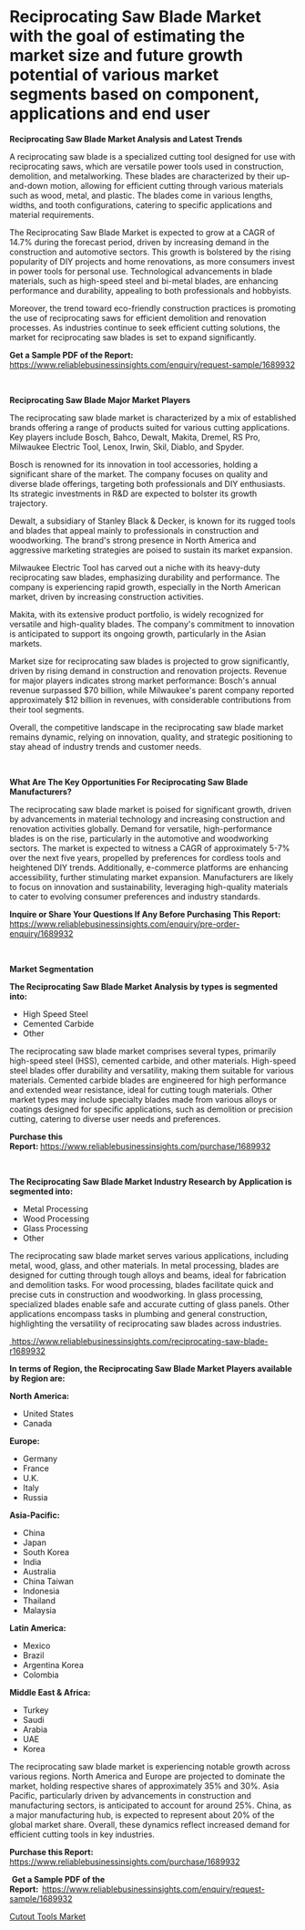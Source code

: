 <p><h1>Reciprocating Saw Blade Market with the goal of estimating the market size and future growth potential of various market segments based on component, applications and end user</h1></p><p><strong>Reciprocating Saw Blade Market Analysis and Latest Trends</strong></p>
<p><p>A reciprocating saw blade is a specialized cutting tool designed for use with reciprocating saws, which are versatile power tools used in construction, demolition, and metalworking. These blades are characterized by their up-and-down motion, allowing for efficient cutting through various materials such as wood, metal, and plastic. The blades come in various lengths, widths, and tooth configurations, catering to specific applications and material requirements.</p><p>The Reciprocating Saw Blade Market is expected to grow at a CAGR of 14.7% during the forecast period, driven by increasing demand in the construction and automotive sectors. This growth is bolstered by the rising popularity of DIY projects and home renovations, as more consumers invest in power tools for personal use. Technological advancements in blade materials, such as high-speed steel and bi-metal blades, are enhancing performance and durability, appealing to both professionals and hobbyists. </p><p>Moreover, the trend toward eco-friendly construction practices is promoting the use of reciprocating saws for efficient demolition and renovation processes. As industries continue to seek efficient cutting solutions, the market for reciprocating saw blades is set to expand significantly.</p></p>
<p><strong>Get a Sample PDF of the Report:&nbsp;</strong> <a href="https://www.reliablebusinessinsights.com/enquiry/request-sample/1689932?utm_campaign=3080&utm_medium=2&utm_source=Github&utm_content=ia&utm_term=26032025&utm_id=reciprocating-saw-blade">https://www.reliablebusinessinsights.com/enquiry/request-sample/1689932</a></p>
<p>&nbsp;</p>
<p><strong>Reciprocating Saw Blade Major Market Players</strong></p>
<p><p>The reciprocating saw blade market is characterized by a mix of established brands offering a range of products suited for various cutting applications. Key players include Bosch, Bahco, Dewalt, Makita, Dremel, RS Pro, Milwaukee Electric Tool, Lenox, Irwin, Skil, Diablo, and Spyder.</p><p>Bosch is renowned for its innovation in tool accessories, holding a significant share of the market. The company focuses on quality and diverse blade offerings, targeting both professionals and DIY enthusiasts. Its strategic investments in R&D are expected to bolster its growth trajectory.</p><p>Dewalt, a subsidiary of Stanley Black & Decker, is known for its rugged tools and blades that appeal mainly to professionals in construction and woodworking. The brand's strong presence in North America and aggressive marketing strategies are poised to sustain its market expansion.</p><p>Milwaukee Electric Tool has carved out a niche with its heavy-duty reciprocating saw blades, emphasizing durability and performance. The company is experiencing rapid growth, especially in the North American market, driven by increasing construction activities.</p><p>Makita, with its extensive product portfolio, is widely recognized for versatile and high-quality blades. The company's commitment to innovation is anticipated to support its ongoing growth, particularly in the Asian markets.</p><p>Market size for reciprocating saw blades is projected to grow significantly, driven by rising demand in construction and renovation projects. Revenue for major players indicates strong market performance: Bosch's annual revenue surpassed $70 billion, while Milwaukee's parent company reported approximately $12 billion in revenues, with considerable contributions from their tool segments.</p><p>Overall, the competitive landscape in the reciprocating saw blade market remains dynamic, relying on innovation, quality, and strategic positioning to stay ahead of industry trends and customer needs.</p></p>
<p>&nbsp;</p>
<p><strong>What Are The Key Opportunities For Reciprocating Saw Blade Manufacturers?</strong></p>
<p><p>The reciprocating saw blade market is poised for significant growth, driven by advancements in material technology and increasing construction and renovation activities globally. Demand for versatile, high-performance blades is on the rise, particularly in the automotive and woodworking sectors. The market is expected to witness a CAGR of approximately 5-7% over the next five years, propelled by preferences for cordless tools and heightened DIY trends. Additionally, e-commerce platforms are enhancing accessibility, further stimulating market expansion. Manufacturers are likely to focus on innovation and sustainability, leveraging high-quality materials to cater to evolving consumer preferences and industry standards.</p></p>
<p><strong>Inquire or Share Your Questions If Any Before Purchasing This Report:</strong> <a href="https://www.reliablebusinessinsights.com/enquiry/pre-order-enquiry/1689932?utm_campaign=3080&utm_medium=2&utm_source=Github&utm_content=ia&utm_term=26032025&utm_id=reciprocating-saw-blade">https://www.reliablebusinessinsights.com/enquiry/pre-order-enquiry/1689932</a></p>
<p>&nbsp;</p>
<p><strong>Market Segmentation</strong></p>
<p><strong>The Reciprocating Saw Blade Market Analysis by types is segmented into:</strong></p>
<p><ul><li>High Speed Steel</li><li>Cemented Carbide</li><li>Other</li></ul></p>
<p><p>The reciprocating saw blade market comprises several types, primarily high-speed steel (HSS), cemented carbide, and other materials. High-speed steel blades offer durability and versatility, making them suitable for various materials. Cemented carbide blades are engineered for high performance and extended wear resistance, ideal for cutting tough materials. Other market types may include specialty blades made from various alloys or coatings designed for specific applications, such as demolition or precision cutting, catering to diverse user needs and preferences.</p></p>
<p><strong>Purchase this Report:&nbsp;</strong><a href="https://www.reliablebusinessinsights.com/purchase/1689932?utm_campaign=3080&utm_medium=2&utm_source=Github&utm_content=ia&utm_term=26032025&utm_id=reciprocating-saw-blade">https://www.reliablebusinessinsights.com/purchase/1689932</a></p>
<p>&nbsp;</p>
<p><strong>The Reciprocating Saw Blade Market Industry Research by Application is segmented into:</strong></p>
<p><ul><li>Metal Processing</li><li>Wood Processing</li><li>Glass Processing</li><li>Other</li></ul></p>
<p><p>The reciprocating saw blade market serves various applications, including metal, wood, glass, and other materials. In metal processing, blades are designed for cutting through tough alloys and beams, ideal for fabrication and demolition tasks. For wood processing, blades facilitate quick and precise cuts in construction and woodworking. In glass processing, specialized blades enable safe and accurate cutting of glass panels. Other applications encompass tasks in plumbing and general construction, highlighting the versatility of reciprocating saw blades across industries.</p></p>
<p><a href="https://www.reliablebusinessinsights.com/reciprocating-saw-blade-r1689932?utm_campaign=3080&utm_medium=2&utm_source=Github&utm_content=ia&utm_term=26032025&utm_id=reciprocating-saw-blade">&nbsp;https://www.reliablebusinessinsights.com/reciprocating-saw-blade-r1689932</a></p>
<p><strong>In terms of Region, the Reciprocating Saw Blade Market Players available by Region are:</strong></p>
<p>
    <p> <strong> North America: </strong>
        <ul>
            <li>United States</li>
            <li>Canada</li>
        </ul>
        </p> 
    <p> <strong> Europe: </strong>
        <ul>
            <li>Germany</li>
            <li>France</li>
            <li>U.K.</li>
            <li>Italy</li>
            <li>Russia</li>
        </ul>
        </p> 
    <p> <strong> Asia-Pacific: </strong>
        <ul>
            <li>China</li>
            <li>Japan</li>
            <li>South Korea</li>
            <li>India</li>
            <li>Australia</li>
            <li>China Taiwan</li>
            <li>Indonesia</li>
            <li>Thailand</li>
            <li>Malaysia</li>
        </ul>
        </p> 
    <p> <strong> Latin America: </strong>
        <ul>
            <li>Mexico</li>
            <li>Brazil</li>
            <li>Argentina Korea</li>
            <li>Colombia</li>
        </ul>
        </p> 
    <p> <strong> Middle East & Africa: </strong>
        <ul>
            <li>Turkey</li>
            <li>Saudi</li>
            <li>Arabia</li>
            <li>UAE</li>
            <li>Korea</li>
        </ul>
    </p>
    </p>
<p><p>The reciprocating saw blade market is experiencing notable growth across various regions. North America and Europe are projected to dominate the market, holding respective shares of approximately 35% and 30%. Asia Pacific, particularly driven by advancements in construction and manufacturing sectors, is anticipated to account for around 25%. China, as a major manufacturing hub, is expected to represent about 20% of the global market share. Overall, these dynamics reflect increased demand for efficient cutting tools in key industries.</p></p>
<p><strong>Purchase this Report: </strong><a href="https://www.reliablebusinessinsights.com/purchase/1689932?utm_campaign=3080&utm_medium=2&utm_source=Github&utm_content=ia&utm_term=26032025&utm_id=reciprocating-saw-blade">https://www.reliablebusinessinsights.com/purchase/1689932</a></p>
<p>&nbsp;<strong>Get a Sample PDF of the Report:&nbsp;&nbsp;</strong><a href="https://www.reliablebusinessinsights.com/enquiry/request-sample/1689932?utm_campaign=3080&utm_medium=2&utm_source=Github&utm_content=ia&utm_term=26032025&utm_id=reciprocating-saw-blade">https://www.reliablebusinessinsights.com/enquiry/request-sample/1689932</a></p>
<p><strong></strong></p>
<p><p><a href="https://github.com/pidlisseas/Market-Research-Report-List-1/blob/main/cutout-tools-market.md?utm_campaign=3080&utm_medium=2&utm_source=Github&utm_content=ia&utm_term=26032025&utm_id=reciprocating-saw-blade">Cutout Tools Market</a></p></p>